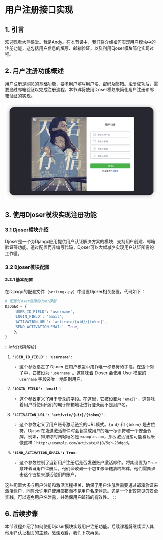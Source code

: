 

# 用户注册接口实现



## 1. 引言
欢迎观看大熊课堂。我是Andy。在本节课中，我们将介绍如何实现用户模块中的注册功能，这包括用户信息的填写、邮箱验证，以及利用Djoser模块简化实现过程。

## 2. 用户注册功能概述
用户注册是网站的基础功能，要求用户填写用户名、密码及邮箱。注册成功后，需要通过邮箱验证以完成注册流程。本节课将使用Djoser模块来简化用户注册和邮箱验证的实现。

![图29-注册页面](imgs/图29-注册页面.png)

## 3. 使用Djoser模块实现注册功能

### 3.1 Djoser模块介绍
Djoser是一个为Django应用提供用户认证解决方案的模块，支持用户创建、邮箱验证等功能。通过配置而非编写代码，Djoser可以大幅减少实现用户认证所需的工作量。

### 3.2 Djoser模块配置
#### 3.2.1 基本配置
在Django的配置文件（`settings.py`）中设置Djoser相关配置，代码如下：

```python title='dx_movie/dx_movie/settings.py'
# 配置djoser使用的User模型
DJOSER = {
    'USER_ID_FIELD': 'username',
    'LOGIN_FIELD': 'email',
    'ACTIVATION_URL': 'activate/{uid}/{token}',
    'SEND_ACTIVATION_EMAIL': True,
    },
}
```

:::info[代码解析]

1. **`'USER_ID_FIELD': 'username'`**:
   - 这个参数指定了 Djoser 在用户模型中用作唯一标识符的字段。在这个例子中，它被设为 `'username'`。这意味着 Djoser 会使用 User 模型的 `username` 字段来唯一地识别用户。

2. **`'LOGIN_FIELD': 'email'`**:
   - 这个参数定义了用于登录的字段。在这里，它被设置为 `'email'`，这意味着用户将使用他们的电子邮箱地址进行登录而不是用户名。

3. **`'ACTIVATION_URL': 'activate/{uid}/{token}'`**:
   - 这个参数定义了用户账号激活链接的URL模式。`{uid}` 和 `{token}` 是占位符，Djoser在发送激活邮件时会替换成用户的唯一标识符和一个安全令牌。例如，如果你的网站域名是 `example.com`，那么激活链接可能看起来像这样：`http://example.com/activate/MjQ/5gh-23dggd`。

4. **`'SEND_ACTIVATION_EMAIL': True`**:
   - 这个参数控制了当新用户注册后是否发送账户激活邮件。将其设置为 `True` 意味着当用户注册后，他们会收到一个包含激活链接的邮件，他们需要点击这个链接来激活他们的账户。

这些配置大多与用户注册和激活流程相关，确保了用户注册后需要通过邮箱验证来激活账户，同时允许用户使用邮箱而不是用户名来登录。这是一个比较常见的安全实践，可以避免用户名泄露，并确保用户邮箱的有效性。
:::


## 6. 后续步骤
本节课程介绍了如何使用Djoser模块实现用户注册功能。后续课程将继续深入其他用户认证相关的主题。感谢观看，我们下次再见。
